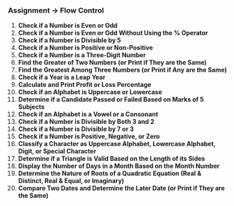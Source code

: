 ### Assignment -> Flow Control

1. **Check if a Number is Even or Odd**
2. **Check if a Number is Even or Odd Without Using the % Operator**
3. **Check if a Number is Divisible by 5**
4. **Check if a Number is Positive or Non-Positive**
5. **Check if a Number is a Three-Digit Number**
6. **Find the Greater of Two Numbers (or Print if They are the Same)**
7. **Find the Greatest Among Three Numbers (or Print if Any are the Same)**
8. **Check if a Year is a Leap Year**
9. **Calculate and Print Profit or Loss Percentage**
10. **Check if an Alphabet is Uppercase or Lowercase**
11. **Determine if a Candidate Passed or Failed Based on Marks of 5 Subjects**
12. **Check if an Alphabet is a Vowel or a Consonant**
13. **Check if a Number is Divisible by Both 3 and 2**
14. **Check if a Number is Divisible by 7 or 3**
15. **Check if a Number is Positive, Negative, or Zero**
16. **Classify a Character as Uppercase Alphabet, Lowercase Alphabet, Digit, or Special Character**
17. **Determine if a Triangle is Valid Based on the Length of its Sides**
18. **Display the Number of Days in a Month Based on the Month Number**
19. **Determine the Nature of Roots of a Quadratic Equation (Real & Distinct, Real & Equal, or Imaginary)**
20. **Compare Two Dates and Determine the Later Date (or Print if They are the Same)**
